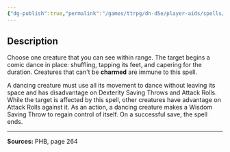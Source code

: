 ```yaml
---
{"dg-publish":true,"permalink":"/games/ttrpg/dn-d5e/player-aids/spells/level-6/otto-s-irresistible-dance/","tags":["TTRPG/DND/5e","verbal","concentration"]}
---
```



## Description
Choose one creature that you can see within range.
The target begins a comic dance in place: shuffling, tapping its feet, and capering for the duration.
Creatures that can't be **charmed** are immune to this spell.

A dancing creature must use all its movement to dance without leaving its space and has disadvantage on Dexterity Saving Throws and Attack Rolls.
While the target is affected by this spell, other creatures have advantage on Attack Rolls against it.
As an action, a dancing creature makes a Wisdom Saving Throw to regain control of itself.
On a successful save, the spell ends.

---

**Sources:** PHB, page 264
